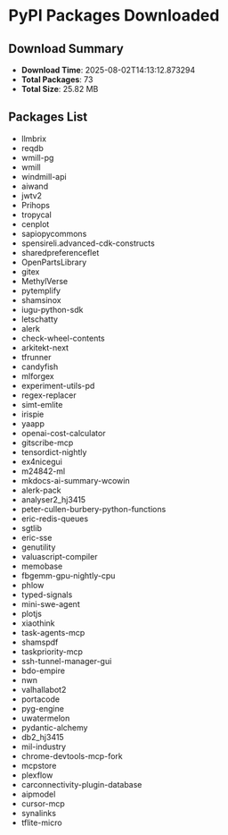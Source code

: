 # PyPI Packages Downloaded

## Download Summary
- **Download Time**: 2025-08-02T14:13:12.873294
- **Total Packages**: 73
- **Total Size**: 25.82 MB

## Packages List
- llmbrix
- reqdb
- wmill-pg
- wmill
- windmill-api
- aiwand
- jwtv2
- Prihops
- tropycal
- cenplot
- sapiopycommons
- spensireli.advanced-cdk-constructs
- sharedpreferenceflet
- OpenPartsLibrary
- gitex
- MethylVerse
- pytemplify
- shamsinox
- iugu-python-sdk
- letschatty
- alerk
- check-wheel-contents
- arkitekt-next
- tfrunner
- candyfish
- mlforgex
- experiment-utils-pd
- regex-replacer
- simt-emlite
- irispie
- yaapp
- openai-cost-calculator
- gitscribe-mcp
- tensordict-nightly
- ex4nicegui
- m24842-ml
- mkdocs-ai-summary-wcowin
- alerk-pack
- analyser2_hj3415
- peter-cullen-burbery-python-functions
- eric-redis-queues
- sgtlib
- eric-sse
- genutility
- valuascript-compiler
- memobase
- fbgemm-gpu-nightly-cpu
- phlow
- typed-signals
- mini-swe-agent
- plotjs
- xiaothink
- task-agents-mcp
- shamspdf
- taskpriority-mcp
- ssh-tunnel-manager-gui
- bdo-empire
- nwn
- valhallabot2
- portacode
- pyg-engine
- uwatermelon
- pydantic-alchemy
- db2_hj3415
- mil-industry
- chrome-devtools-mcp-fork
- mcpstore
- plexflow
- carconnectivity-plugin-database
- aipmodel
- cursor-mcp
- synalinks
- tflite-micro
